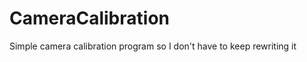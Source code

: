 CameraCalibration
=================

Simple camera calibration program so I don't have to keep rewriting it
